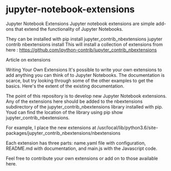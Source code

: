 # jupyter-notebook-extensions
Jupyter Notebook Extensions
Jupyter notebook extensions are simple add-ons that extend the functionality of Jupyter Notebooks.

They can be installed with
pip install jupyter_contrib_nbextensions
jupyter contrib nbextensions install
This will install a collection of extensions from here : https://github.com/ipython-contrib/jupyter_contrib_nbextensions

Article on extensions

Writing Your Own Extensions
It's possible to write your own extensions to add anything you can think of to Jupyter Notebooks. The documentation is scarce, but try looking through some of the other examples to get the basics. Here's the extent of the existing documentation.

The point of this repository is to develop new Jupyter Notebook extensions. Any of the extensions here should be added to the nbextensions subdirectory of the jupyter_contrib_nbextensions library installed with pip. Youd can find the location of the library using pip show jupyter_contrib_nbextensions.

For example, I place the new extensions at /usr/local/lib/python3.6/site-packages/jupyter_contrib_nbextensions/nbextensions

Each extension has three parts: name.yaml file with configuration, README.md with documentation, and main.js with the Javascript code.

Feel free to contribute your own extensions or add on to those available here.
